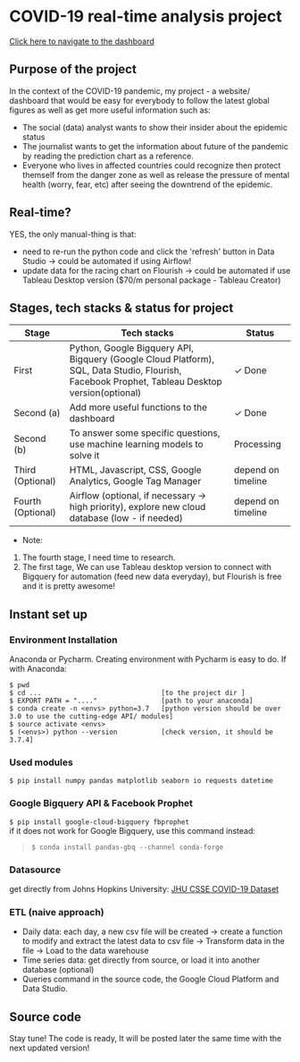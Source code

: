 # COVID-19 real-time analysis project
<a href="https://datastudio.google.com/s/qSPC32qTzPs"> Click here to navigate to the dashboard </a>
## Purpose of the project
In the context of the COVID-19 pandemic, my project - a website/ dashboard that would be easy for everybody to follow the latest global figures as well as get more useful information such as: 
* The social (data) analyst wants to show their insider about the epidemic status
* The journalist wants to get the information about future of the pandemic by reading the prediction chart as a reference. 
* Everyone who lives in affected countries could recognize then protect themself from the danger zone as well as release the pressure of mental health (worry, fear, etc) after seeing the downtrend of the epidemic.

## Real-time?
YES, the only manual-thing is that:
* need to re-run the python code and click the 'refresh' button in Data Studio -> could be automated if using Airflow!
* update data for the racing chart on Flourish  -> could be automated if use Tableau Desktop version ($70/m personal package - Tableau Creator)

## Stages, tech stacks & status for project

| Stage | Tech stacks | Status |
| ----------- | ----------- | ----------- |
| First | Python, Google Bigquery API, Bigquery (Google Cloud Platform), SQL, Data Studio, Flourish, Facebook Prophet, Tableau Desktop version(optional) | ✓ Done|
| Second (a) | Add more useful functions to the dashboard | ✓ Done |
| Second (b) | To answer some specific questions, use machine learning models to solve it | Processing |
| Third (Optional) | HTML, Javascript, CSS, Google Analytics, Google Tag Manager | depend on timeline |
| Fourth (Optional) | Airflow (optional, if necessary -> high priority), explore new cloud database (low - if needed) | depend on timeline |
* Note: 
1. The fourth stage, I need time to research. 
2. The first tage, We can use Tableau desktop version to connect with Bigquery for automation (feed new data everyday), but Flourish is free and it is pretty awesome! 

## Instant set up
### Environment Installation
Anaconda or Pycharm. Creating environment with Pycharm is easy to do. If with Anaconda:
```
$ pwd
$ cd ...                              [to the project dir ]
$ EXPORT PATH = "...."                [path to your anaconda]
$ conda create -n <envs> python=3.7   [python version should be over 3.0 to use the cutting-edge API/ modules]
$ source activate <envs>
$ (<envs>) python --version           [check version, it should be 3.7.4]
```

### Used modules
`$ pip install numpy pandas matplotlib seaborn io requests datetime `
### Google Bigquery API & Facebook Prophet
`$ pip install google-cloud-bigquery fbprophet` <br>
if it does not work for Google Bigquery, use this command instead: 
> `$ conda install pandas-gbq --channel conda-forge`
### Datasource
get directly from Johns Hopkins University: <a href="https://github.com/CSSEGISandData/COVID-19/tree/master/csse_covid_19_data/csse_covid_19_time_series">JHU CSSE COVID-19 Dataset</a>
### ETL (naive approach)
* Daily data: each day, a new csv file will be created -> create a function to modify and extract the latest data to csv file -> Transform data in the file -> Load to the data warehouse
* Time series data: get directly from source, or load it into another database (optional)
* Queries command in the source code, the Google Cloud Platform and Data Studio. 
## Source code
Stay tune! The code is ready, It will be posted later the same time with the next updated version!
